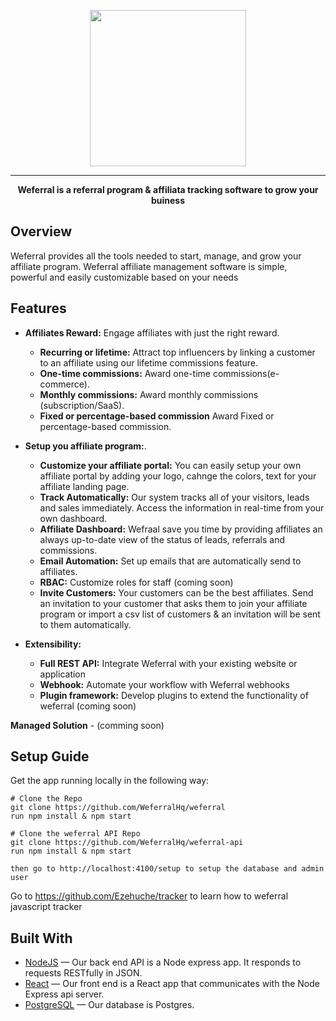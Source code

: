 
<p align="center">
<a href="#">
<img width="250" heigth="250" src="#">
</a>
</p>

___
<p align="center">
<b>Weferral is a referral program & affiliata tracking software to grow your buiness</b>
<p align="center"></p>
</p>

## Overview
Weferral provides all the tools needed to start, manage, and grow your affiliate program. Weferral affiliate management software is simple, powerful and easily customizable based on your needs


## Features
- **Affiliates Reward:** Engage affiliates with just the right reward.
    - **Recurring or lifetime:** Attract top influencers by linking a customer to an affiliate using our lifetime commissions feature.
    - **One-time commissions:** Award one-time commissions(e-commerce).
    - **Monthly commissions:** Award monthly commissions (subscription/SaaS).
    - **Fixed or percentage-based commission** Award Fixed or percentage-based commission.
    
- **Setup you affiliate program:**.
    - **Customize your affiliate portal:** You can easily setup your own affiliate portal by adding your logo, cahnge the colors, text for your affiliate landing page.
    - **Track Automatically:** Our system tracks all of your visitors, leads and sales immediately. Access the information in real-time from your own dashboard.
    - **Affiliate Dashboard:** Wefraal save you time by providing affiliates an always up-to-date view of the status of leads, referrals and commissions.
    - **Email Automation:** Set up emails that are automatically send to affiliates.
    - **RBAC:** Customize roles for staff (coming soon)
    - **Invite Customers:** Your customers can be the best affiliates. Send an invitation to your customer that asks them to join your affiliate program or import a csv list of customers & an invitation will be sent to them automatically.

- **Extensibility:**
    - **Full REST API:** Integrate Weferral with your existing website or application
    - **Webhook:** Automate your workflow with Weferral webhooks
    - **Plugin framework:** Develop plugins to extend the functionality of weferral (coming soon)


**Managed Solution** - (comming soon)


## Setup Guide
Get the app running locally in the following way:
```
# Clone the Repo
git clone https://github.com/WeferralHq/weferral
run npm install & npm start

# Clone the weferral API Repo
git clone https://github.com/WeferralHq/weferral-api
run npm install & npm start

then go to http://localhost:4100/setup to setup the database and admin user
```
Go to https://github.com/Ezehuche/tracker to learn how to weferral javascript tracker



## Built With
- [NodeJS](https://github.com/nodejs/node) &mdash; Our back end API is a Node express app. It responds to requests RESTfully in JSON.
- [React](https://github.com/facebook/react) &mdash; Our front end is a React app that communicates with the Node Express api server.
- [PostgreSQL](http://www.postgresql.org/) &mdash; Our database is Postgres.

